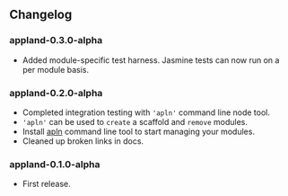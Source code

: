 ## Changelog ##

### appland-0.3.0-alpha ###
* Added module-specific test harness. Jasmine tests can now run on a per module basis.

### appland-0.2.0-alpha ###
* Completed integration testing with `'apln'` command line node tool.
* `'apln'` can be used to `create` a scaffold and `remove` modules.
* Install [apln](https://github.com/jabdul/apln "apln") command line tool to start managing your modules.
* Cleaned up broken links in docs.

### appland-0.1.0-alpha ###
* First release.
